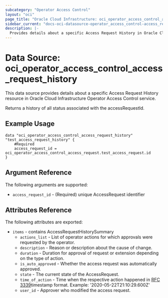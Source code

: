 ```yaml
---
subcategory: "Operator Access Control"
layout: "oci"
page_title: "Oracle Cloud Infrastructure: oci_operator_access_control_access_request_history"
sidebar_current: "docs-oci-datasource-operator_access_control-access_request_history"
description: |-
  Provides details about a specific Access Request History in Oracle Cloud Infrastructure Operator Access Control service
---
```


# Data Source: oci_operator_access_control_access_request_history
This data source provides details about a specific Access Request History resource in Oracle Cloud Infrastructure Operator Access Control service.

Returns a history of all status associated with the accessRequestId.


## Example Usage

```hcl
data "oci_operator_access_control_access_request_history" "test_access_request_history" {
	#Required
	access_request_id = oci_operator_access_control_access_request.test_access_request.id
}
```

## Argument Reference

The following arguments are supported:

* `access_request_id` - (Required) unique AccessRequest identifier


## Attributes Reference

The following attributes are exported:

* `items` - contains AccessRequestHistorySummary
	* `actions_list` - List of operator actions for which approvals were requested by the operator.
	* `description` - Reason or description about the cause of change.
	* `duration` - Duration for approval of request or extension depending on the type of action.
	* `is_auto_approved` - Whether the access request was automatically approved.
	* `state` - The current state of the AccessRequest.
	* `time_of_action` - Time when the respective action happened in [RFC 3339](https://tools.ietf.org/html/rfc3339)timestamp format. Example: '2020-05-22T21:10:29.600Z' 
	* `user_id` - Approver who modified the access request.

